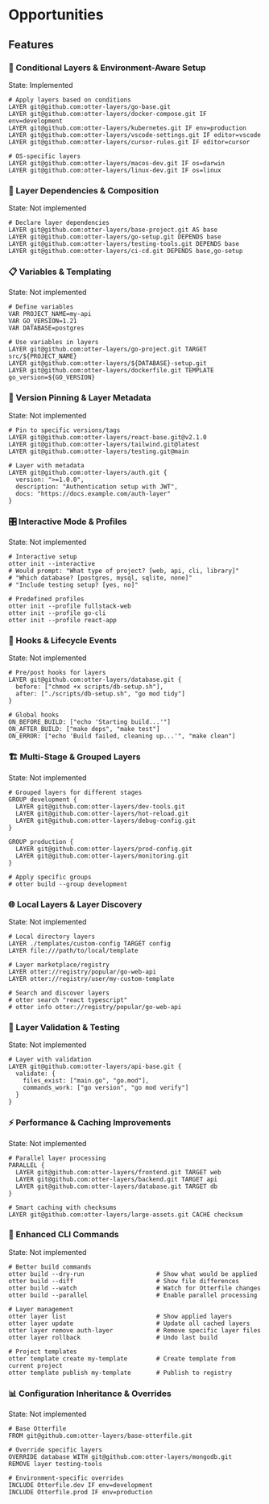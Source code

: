 # Opportunities

## Features

### 🎯 Conditional Layers & Environment-Aware Setup

State: Implemented

```
# Apply layers based on conditions
LAYER git@github.com:otter-layers/go-base.git
LAYER git@github.com:otter-layers/docker-compose.git IF env=development
LAYER git@github.com:otter-layers/kubernetes.git IF env=production
LAYER git@github.com:otter-layers/vscode-settings.git IF editor=vscode
LAYER git@github.com:otter-layers/cursor-rules.git IF editor=cursor

# OS-specific layers
LAYER git@github.com:otter-layers/macos-dev.git IF os=darwin
LAYER git@github.com:otter-layers/linux-dev.git IF os=linux
```

### 🔗 Layer Dependencies & Composition

State: Not implemented

```
# Declare layer dependencies
LAYER git@github.com:otter-layers/base-project.git AS base
LAYER git@github.com:otter-layers/go-setup.git DEPENDS base
LAYER git@github.com:otter-layers/testing-tools.git DEPENDS base
LAYER git@github.com:otter-layers/ci-cd.git DEPENDS base,go-setup
```

### 📋 Variables & Templating

State: Not implemented

```
# Define variables
VAR PROJECT_NAME=my-api
VAR GO_VERSION=1.21
VAR DATABASE=postgres

# Use variables in layers
LAYER git@github.com:otter-layers/go-project.git TARGET src/${PROJECT_NAME}
LAYER git@github.com:otter-layers/${DATABASE}-setup.git
LAYER git@github.com:otter-layers/dockerfile.git TEMPLATE go_version=${GO_VERSION}
```

### 📌 Version Pinning & Layer Metadata

State: Not implemented

```
# Pin to specific versions/tags
LAYER git@github.com:otter-layers/react-base.git@v2.1.0
LAYER git@github.com:otter-layers/tailwind.git@latest
LAYER git@github.com:otter-layers/testing.git@main

# Layer with metadata
LAYER git@github.com:otter-layers/auth.git {
  version: ">=1.0.0",
  description: "Authentication setup with JWT",
  docs: "https://docs.example.com/auth-layer"
}
```

### 🎛️ Interactive Mode & Profiles

State: Not implemented

```
# Interactive setup
otter init --interactive
# Would prompt: "What type of project? [web, api, cli, library]"
# "Which database? [postgres, mysql, sqlite, none]"
# "Include testing setup? [yes, no]"

# Predefined profiles
otter init --profile fullstack-web
otter init --profile go-cli
otter init --profile react-app
```

### 🔄 Hooks & Lifecycle Events

State: Not implemented

```
# Pre/post hooks for layers
LAYER git@github.com:otter-layers/database.git {
  before: ["chmod +x scripts/db-setup.sh"],
  after: ["./scripts/db-setup.sh", "go mod tidy"]
}

# Global hooks
ON_BEFORE_BUILD: ["echo 'Starting build...'"]
ON_AFTER_BUILD: ["make deps", "make test"]
ON_ERROR: ["echo 'Build failed, cleaning up...'", "make clean"]
```

### 🏗️ Multi-Stage & Grouped Layers

State: Not implemented

```
# Grouped layers for different stages
GROUP development {
  LAYER git@github.com:otter-layers/dev-tools.git
  LAYER git@github.com:otter-layers/hot-reload.git
  LAYER git@github.com:otter-layers/debug-config.git
}

GROUP production {
  LAYER git@github.com:otter-layers/prod-config.git
  LAYER git@github.com:otter-layers/monitoring.git
}

# Apply specific groups
# otter build --group development
```

### 🌐 Local Layers & Layer Discovery

State: Not implemented

```
# Local directory layers
LAYER ./templates/custom-config TARGET config
LAYER file:///path/to/local/template

# Layer marketplace/registry
LAYER otter://registry/popular/go-web-api
LAYER otter://registry/user/my-custom-template

# Search and discover layers
# otter search "react typescript"
# otter info otter://registry/popular/go-web-api
```

### 🧪 Layer Validation & Testing

State: Not implemented

```
# Layer with validation
LAYER git@github.com:otter-layers/api-base.git {
  validate: {
    files_exist: ["main.go", "go.mod"],
    commands_work: ["go version", "go mod verify"]
  }
}
```

### ⚡ Performance & Caching Improvements

State: Not implemented

```
# Parallel layer processing
PARALLEL {
  LAYER git@github.com:otter-layers/frontend.git TARGET web
  LAYER git@github.com:otter-layers/backend.git TARGET api
  LAYER git@github.com:otter-layers/database.git TARGET db
}

# Smart caching with checksums
LAYER git@github.com:otter-layers/large-assets.git CACHE checksum
```

### 🔧 Enhanced CLI Commands

State: Not implemented

```
# Better build commands
otter build --dry-run                    # Show what would be applied
otter build --diff                       # Show file differences
otter build --watch                      # Watch for Otterfile changes
otter build --parallel                   # Enable parallel processing

# Layer management
otter layer list                         # Show applied layers
otter layer update                       # Update all cached layers
otter layer remove auth-layer            # Remove specific layer files
otter layer rollback                     # Undo last build

# Project templates
otter template create my-template        # Create template from current project
otter template publish my-template       # Publish to registry
```

### 📊 Configuration Inheritance & Overrides

State: Not implemented

```
# Base Otterfile
FROM git@github.com:otter-layers/base-otterfile.git

# Override specific layers
OVERRIDE database WITH git@github.com:otter-layers/mongodb.git
REMOVE layer testing-tools

# Environment-specific overrides
INCLUDE Otterfile.dev IF env=development
INCLUDE Otterfile.prod IF env=production
```
